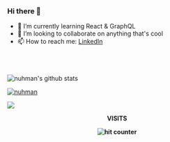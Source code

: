 ### Hi there 👋
  
<!--
**nuhman/nuhman** is a ✨ _special_ ✨ repository because its `README.md` (this file) appears on your GitHub profile.
-->
  
- 🌱 I’m currently learning React & GraphQL
- 👯 I’m looking to collaborate on anything that's cool  
- 📫 How to reach me: [LinkedIn](https://www.linkedin.com/in/muhammed-nuhman/)  
<br />
<br />

![nuhman's github stats](https://github-readme-stats.vercel.app/api?username=nuhman&show_icons=true&include_all_commits=true&theme=radical&hide=stars,contribs&count_private=true)
<p align="left"> <a href="https://github.com/ryo-ma/github-profile-trophy"><img src="https://github-profile-trophy.vercel.app/?username=nuhman&theme=onedark&title=Stars,MultiLanguage,Repositories" alt="nuhman" /></a> </p>

![](https://github-readme-stats.vercel.app/api/top-langs/?username=nuhman&layout=compact&theme=radical )


<div align="center">
<p><strong>VISITS<Strong></p>
<img src="https://profile-counter.glitch.me/nuhman/count.svg" alt="hit counter" align="center">
</div>
